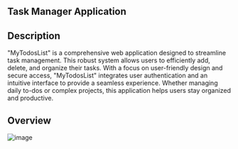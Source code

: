 ## Task Manager Application

## Description
"MyTodosList" is a comprehensive web application designed to streamline task management. This robust system allows users to efficiently add, delete, and organize their tasks. With a focus on user-friendly design and secure access, "MyTodosList" integrates user authentication and an intuitive interface to provide a seamless experience. Whether managing daily to-dos or complex projects, this application helps users stay organized and productive.






## Overview
![image](https://github.com/SACHINkgu/TodosList/assets/90194058/16946d90-2fc6-4e53-88cb-679ccfc4eae8)
